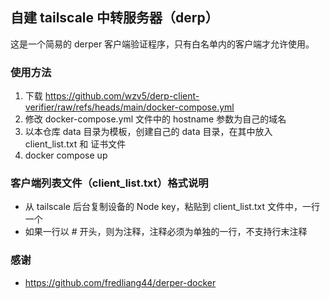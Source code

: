 ## 自建 tailscale 中转服务器（derp）

这是一个简易的 derper 客户端验证程序，只有白名单内的客户端才允许使用。

### 使用方法

1. 下载 https://github.com/wzv5/derp-client-verifier/raw/refs/heads/main/docker-compose.yml
2. 修改 docker-compose.yml 文件中的 hostname 参数为自己的域名
3. 以本仓库 data 目录为模板，创建自己的 data 目录，在其中放入 client_list.txt 和 证书文件
4. docker compose up

### 客户端列表文件（client_list.txt）格式说明

- 从 tailscale 后台复制设备的 Node key，粘贴到 client_list.txt 文件中，一行一个
- 如果一行以 # 开头，则为注释，注释必须为单独的一行，不支持行末注释

### 感谢

- https://github.com/fredliang44/derper-docker
